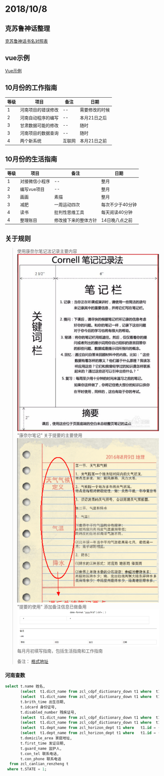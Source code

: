 # 2018/10/8

## 克苏鲁神话整理

[克苏鲁神话书名对照表](./files/克苏鲁神话书名对照表.xlsx)

## vue示例

[Vue示例](./vue示例)

## 10月份的工作指南

等级|项目|备注|日期
--|--|--|--
1|河南项目的错误修改|--|需要修改的时候
2|河南自动程序的编写|--|本月21日之后
3|甘肃数据可能的修改|--|随时
3|河南项目的数据查询|--|随时
4|两个新系统|互联网|本月21日之前

## 10月份的生活指南

等级|项目|备注|日期
--|--|--|--
1|对接微信小程序|--|整月
2|编写vue项目|--|整月
3|画画|素描|整月
3|减肥|一周运动四次|每次不少于40分钟
4|读书|批判性思维工具|每天阅读40分钟
4|整理账目|修改接下来的整体方针|14日晚八点之前

## 关于规则

>使用康奈尔笔记法记录主要内容
![康奈尔笔记](../pic/康奈尔笔记_1.png) "康奈尔笔记"
>关于提要的主要使用
![提要的使用](../pic/康奈尔笔记_2.png) "提要的使用"
>添加备注信息已做备用
![笔记格式](../pic/笔记格式.png)
>每月月初填写指南，包括生活指南和工作指南
>
>备注：
>[格式地址](https://app.yinxiang.com/shard/s35/nl/7805108/b7dd22fa-23c0-4152-a6e8-8d30ba8d520d)

### 河南查数

```sql
select t.name 姓名,
       (select  t1.dict_name from zcl_cdpf_dictionary_down t1 where  t1.dict_code = 'SEX' and  t1.dict_value = ( t.sex -1 )) 性别,
       (select  t1.dict_name from zcl_cdpf_dictionary_down t1 where  t1.dict_code = 'NATION' and  t1.dict_value =  t.nation) 民族,
       t.brith_time 出生日期,
       t.idcard 身份证号,
       t.disabled_number 残疾证号,
       (select  t1.dict_name from zcl_cdpf_dictionary_down t1 where  t1.dict_code = 'DISABLED_TYPE' and  t1.dict_value = t.disabled_type) 类别,
       (select  t1.dict_name from zcl_cdpf_dictionary_down t1 where  t1.dict_code = 'DISABLED_LEVEL' and  t1.dict_value =t.disabled_level) 等级,
       (select  t1.dept_name from zcl_horizon_dept t1 where   t1.id = (substr( t.area_code, 0, 4) || '00000000')) 所属市,
       (select  t1.dept_name from zcl_horizon_dept t1 where   t1.id = (substr( t.area_code, 0, 6) || '000000')) 所属县,
       t.domicile_area 家庭地址, 
       t.first_time 发证日期,
       t.guard_name 监护人,
       t.con_tel 联系电话,
       t.con_phone 联系电话
  from zcl_canlian_renzheng t
 where t.STATE = 1;
```